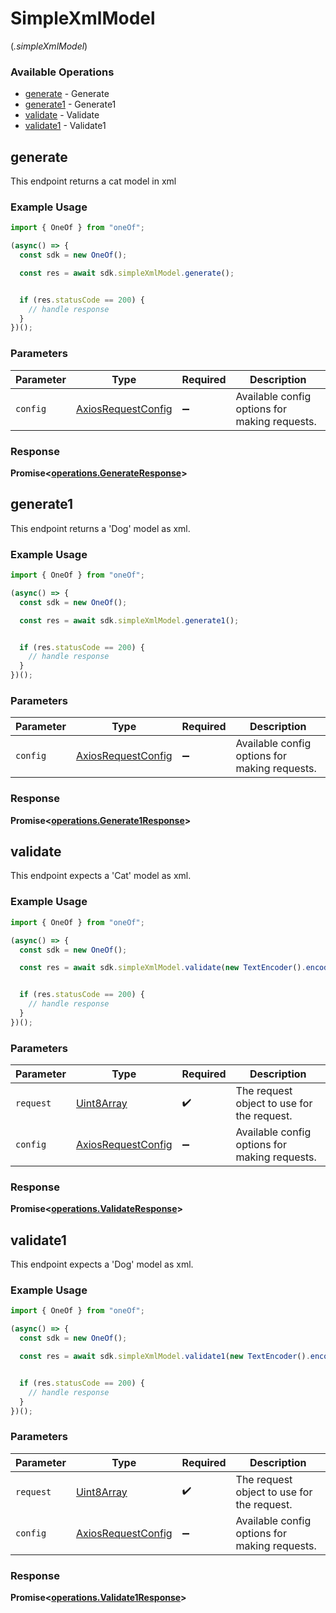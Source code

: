 # SimpleXmlModel
(*.simpleXmlModel*)

### Available Operations

* [generate](#generate) - Generate
* [generate1](#generate1) - Generate1
* [validate](#validate) - Validate
* [validate1](#validate1) - Validate1

## generate

 This endpoint returns a cat model in xml

### Example Usage

```typescript
import { OneOf } from "oneOf";

(async() => {
  const sdk = new OneOf();

  const res = await sdk.simpleXmlModel.generate();


  if (res.statusCode == 200) {
    // handle response
  }
})();
```

### Parameters

| Parameter                                                    | Type                                                         | Required                                                     | Description                                                  |
| ------------------------------------------------------------ | ------------------------------------------------------------ | ------------------------------------------------------------ | ------------------------------------------------------------ |
| `config`                                                     | [AxiosRequestConfig](https://axios-http.com/docs/req_config) | :heavy_minus_sign:                                           | Available config options for making requests.                |


### Response

**Promise<[operations.GenerateResponse](../../models/operations/generateresponse.md)>**


## generate1

This endpoint returns a 'Dog' model as xml.

### Example Usage

```typescript
import { OneOf } from "oneOf";

(async() => {
  const sdk = new OneOf();

  const res = await sdk.simpleXmlModel.generate1();


  if (res.statusCode == 200) {
    // handle response
  }
})();
```

### Parameters

| Parameter                                                    | Type                                                         | Required                                                     | Description                                                  |
| ------------------------------------------------------------ | ------------------------------------------------------------ | ------------------------------------------------------------ | ------------------------------------------------------------ |
| `config`                                                     | [AxiosRequestConfig](https://axios-http.com/docs/req_config) | :heavy_minus_sign:                                           | Available config options for making requests.                |


### Response

**Promise<[operations.Generate1Response](../../models/operations/generate1response.md)>**


## validate

This endpoint expects a 'Cat' model as xml.

### Example Usage

```typescript
import { OneOf } from "oneOf";

(async() => {
  const sdk = new OneOf();

  const res = await sdk.simpleXmlModel.validate(new TextEncoder().encode("0xd6BB5B71e0"));


  if (res.statusCode == 200) {
    // handle response
  }
})();
```

### Parameters

| Parameter                                                    | Type                                                         | Required                                                     | Description                                                  |
| ------------------------------------------------------------ | ------------------------------------------------------------ | ------------------------------------------------------------ | ------------------------------------------------------------ |
| `request`                                                    | [Uint8Array](../../models//.md)                              | :heavy_check_mark:                                           | The request object to use for the request.                   |
| `config`                                                     | [AxiosRequestConfig](https://axios-http.com/docs/req_config) | :heavy_minus_sign:                                           | Available config options for making requests.                |


### Response

**Promise<[operations.ValidateResponse](../../models/operations/validateresponse.md)>**


## validate1

This endpoint expects a 'Dog' model as xml.

### Example Usage

```typescript
import { OneOf } from "oneOf";

(async() => {
  const sdk = new OneOf();

  const res = await sdk.simpleXmlModel.validate1(new TextEncoder().encode("0xb1A694c3A3"));


  if (res.statusCode == 200) {
    // handle response
  }
})();
```

### Parameters

| Parameter                                                    | Type                                                         | Required                                                     | Description                                                  |
| ------------------------------------------------------------ | ------------------------------------------------------------ | ------------------------------------------------------------ | ------------------------------------------------------------ |
| `request`                                                    | [Uint8Array](../../models//.md)                              | :heavy_check_mark:                                           | The request object to use for the request.                   |
| `config`                                                     | [AxiosRequestConfig](https://axios-http.com/docs/req_config) | :heavy_minus_sign:                                           | Available config options for making requests.                |


### Response

**Promise<[operations.Validate1Response](../../models/operations/validate1response.md)>**

